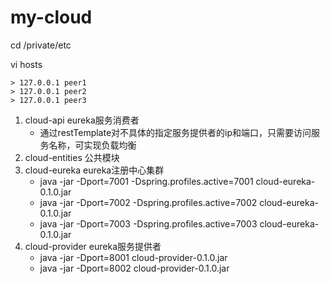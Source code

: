 # my-cloud

cd /private/etc

vi hosts 
    
    > 127.0.0.1 peer1
    > 127.0.0.1 peer2
    > 127.0.0.1 peer3

1. cloud-api           eureka服务消费者
    * 通过restTemplate对不具体的指定服务提供者的ip和端口，只需要访问服务名称，可实现负载均衡
2. cloud-entities      公共模块
3. cloud-eureka        eureka注册中心集群
    * java -jar -Dport=7001 -Dspring.profiles.active=7001 cloud-eureka-0.1.0.jar
    * java -jar -Dport=7002 -Dspring.profiles.active=7002 cloud-eureka-0.1.0.jar
    * java -jar -Dport=7003 -Dspring.profiles.active=7003 cloud-eureka-0.1.0.jar
4. cloud-provider      eureka服务提供者
    * java -jar -Dport=8001 cloud-provider-0.1.0.jar
    * java -jar -Dport=8002 cloud-provider-0.1.0.jar
